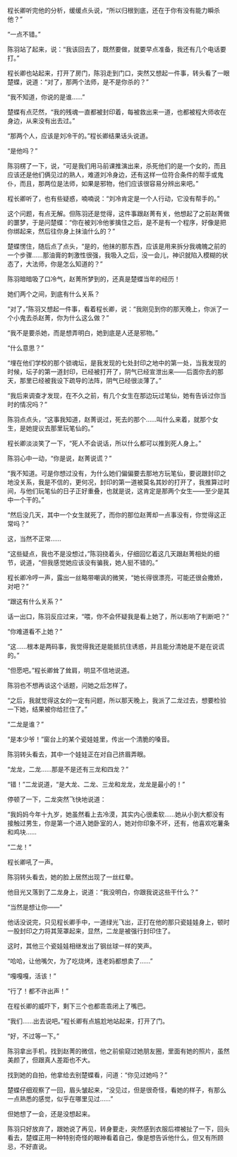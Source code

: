 程长卿听完他的分析，缓缓点头说，“所以归根到底，还在于你有没有能力瞬杀他？”

“一点不错。”

陈羽站了起来，说：“我该回去了，既然要做，就要早点准备，我还有几个电话要打。”

程长卿也站起来，打开了房门，陈羽走到门口，突然又想起一件事，转头看了一眼楚蝶，说道：“对了，那两个法师，是不是你杀的？”

“我不知道，你说的是谁……”

楚蝶有点茫然，“我的残魂一直都被封印着，每被救出来一道，也都被程大师收在身边，从来没有出去过。”

“那两个人，应该是刘冷干的。”程长卿结果话头说道。

“是他吗？”

陈羽楞了一下，说，“可是我们用马前课推演出来，杀死他们的是一个女的，而且应该还是他们俩见过的熟人，难道刘冷身边，还有这样一位符合条件的帮手或鬼仆，而且，那两位是法师，如果是邪物，他们应该很容易分辨出来吧。”

程长卿听了，也有些疑惑，喃喃说：“刘冷肯定是一个人行动，它没有帮手的。”

这个问题，有点无解。但陈羽还是觉得，这件事跟赵菁有关，他想起了之前赵菁做的噩梦，于是问楚蝶：“你在被刘冷他爹擒住之后，是不是有一个程序，好像是把你绑起来，然后往你身上抹油什么的？”

楚蝶愣住，随后点了点头，“是的，他抹的那东西，应该是用来拆分我魂魄之前的一个步骤……那油膏的刺激性很强，我吸入之后，没一会儿，神识就陷入模糊的状态了，大法师，你是怎么知道的？”

陈羽暗暗吸了口冷气，赵菁所梦到的，还真是楚蝶当年的经历！

她们两个之间，到底有什么关系？

“对了，”陈羽又想起一件事，看着程长卿，说：“我刚见到你的那天晚上，你派了一个小鬼去杀赵菁，你为什么这么做？”

“我不是要杀她，而是想弄明白，她到底是人还是邪物。”

“什么意思？”

“埋在他们学校的那个锁魂坛，是我发现的七处封印之地中的第一处，当我发现的时候，坛子的第一道封印，已经被打开了，阴气已经宣泄出来——后面你去的那天，那里已经被我设下疏导的法阵，阴气已经很淡薄了。”

“我后来调查才发现，在不久之前，有几个女生在那边玩过笔仙，她有告诉过你当时的情况吗？”

陈羽点点头，“这事我知道，赵菁说过，死去的那个……叫什么来着，就那个女生，是她提议去那里玩笔仙的。”

程长卿淡淡笑了一下，“死人不会说话，所以什么都可以推到死人身上。”

陈羽心中一动，“你是说，赵菁说谎？”

“我不知道。可是你想过没有，为什么她们偏偏要去那地方玩笔仙，要说跟封印之地没关系，我是不信的，更何况，封印的第一道被莫名其妙的打开了，我推算过时间，与他们玩笔仙的日子正好重叠，也就是说，这肯定是那两个女生——至少是其中一个干的。”

“然后没几天，其中一个女生就死了，而你的那位赵菁却一点事没有，你觉得这正常吗？”

这，当然不正常……

“这些疑点，我也不是没想过，”陈羽挠着头，仔细回忆着这几天跟赵菁相处的细节，说道，“但我感觉她应该没有骗我，她人挺不错的。”

程长卿冷哼一声，露出一丝略带嘲讽的微笑，“她长得很漂亮，可能还很会撒娇，对吧？”

“跟这有什么关系？”

话一出口，陈羽反应过来，“喂，你不会怀疑我是看上她了，所以影响了判断吧？”

“你难道看不上她？”

“这……根本是两码事，我觉得我还是能抵抗住诱惑，并且能分清她是不是在说谎的。”

“但愿吧。”程长卿耸了耸肩，明显不信地说道。

陈羽也不想再谈这个话题，问她之后怎样了。

“之后，我就觉得这女的一定有问题，所以那天晚上，我派了二龙过去，想要检验一下她，结果被你给拦住了。”

“二龙是谁？”

“是本少爷！”窗台上的某个瓷娃娃里，传出一个清脆的嗓音。

陈羽转头看去，其中一个娃娃正在对自己挤眉弄眼。

“龙龙，二龙……那是不是还有三龙和四龙？”

“错！”二龙说道，“是大龙、二龙、三龙和龙龙，龙龙是最小的！”

停顿了一下，二龙突然飞快地说道：

“我妈妈今年十九岁，她虽然看上去冷漠，其实内心很柔软……她从小到大都没有接触过男生，你是第一个进入她卧室的人，她对你印象不坏，还有，他喜欢吃薯条和鸡块……

“二龙！”

程长卿吼了一声。

陈羽转头看去，她的脸上居然出现了一丝红晕。

他目光又落到了二龙身上，说道：“我没明白，你跟我说这些干什么？”

“当然是想让你——”

他话没说完，只见程长卿手中，一道绿光飞出，正打在他的那只瓷娃娃身上，顿时一股封印之力将其笼罩起来，显然，二龙是被强行封印住了。

这时，其他三个瓷娃娃相继发出了钢丝球一样的笑声。

“哈哈，让他嘴欠，为了吃烧烤，连老妈都想卖了……”

“嘎嘎嘎，活该！”

“行了！都不许出声！”

在程长卿的威吓下，剩下三个也都乖乖闭上了嘴巴。

“我们……出去说吧。”程长卿有点尴尬地站起来，打开了门。

“好，不过等一下。”

陈羽拿出手机，找到赵菁的微信，他之前偷窥过她朋友圈，里面有她的照片，虽然美颜了，但跟真人差距也不大。

找到她的自拍，他拿给去别楚蝶看，问道：“你见过她吗？”

楚蝶仔细观察了一回，眉头皱起来，“没见过，但是很奇怪，看她的样子，有那么一点熟悉的感觉，似乎在哪里见过……”

但她想了一会，还是没想起来。

陈羽只好放弃了，跟她说了再见，转身要走，突然感到衣服后襟被扯了一下，回头看去，楚蝶正用一种特别奇怪的眼神看着自己，像是想告诉他什么，但又有所顾忌，不好直说。
